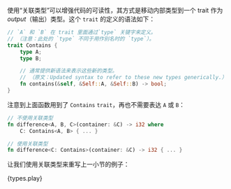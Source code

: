 使用“关联类型”可以增强代码的可读性，其方式是移动内部类型到一个 trait 作为*output*（输出）类型。这个 `trait` 的定义的语法如下：

```rust
// `A` 和 `B` 在 trait 里面通过`type` 关键字来定义。
// （注意：此处的 `type` 不同于用作别名时的 `type`）。
trait Contains {
    type A;
    type B;

	// 通常提供新语法来表示这些新的类型。
    // （原文：Updated syntax to refer to these new types generically.）
    fn contains(&self, &Self::A, &Self::B) -> bool;
}
```

注意到上面函数用到了 `Contains` `trait`，再也不需要表达 `A` 或 `B`：

```rust
// 不使用关联类型
fn difference<A, B, C>(container: &C) -> i32 where
    C: Contains<A, B> { ... }

// 使用关联类型
fn difference<C: Contains>(container: &C) -> i32 { ... }
```

让我们使用关联类型来重写上一小节的例子：

{types.play}
